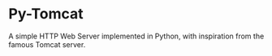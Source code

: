 # Py-Tomcat
A simple HTTP Web Server implemented in Python, with inspiration from the famous Tomcat server.
